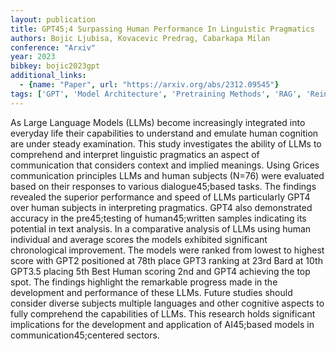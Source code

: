 ```yaml
---
layout: publication
title: GPT45;4 Surpassing Human Performance In Linguistic Pragmatics
authors: Bojic Ljubisa, Kovacevic Predrag, Cabarkapa Milan
conference: "Arxiv"
year: 2023
bibkey: bojic2023gpt
additional_links:
  - {name: "Paper", url: "https://arxiv.org/abs/2312.09545"}
tags: ['GPT', 'Model Architecture', 'Pretraining Methods', 'RAG', 'Reinforcement Learning']
---
```

As Large Language Models (LLMs) become increasingly integrated into everyday life their capabilities to understand and emulate human cognition are under steady examination. This study investigates the ability of LLMs to comprehend and interpret linguistic pragmatics an aspect of communication that considers context and implied meanings. Using Grices communication principles LLMs and human subjects (N=76) were evaluated based on their responses to various dialogue45;based tasks. The findings revealed the superior performance and speed of LLMs particularly GPT4 over human subjects in interpreting pragmatics. GPT4 also demonstrated accuracy in the pre45;testing of human45;written samples indicating its potential in text analysis. In a comparative analysis of LLMs using human individual and average scores the models exhibited significant chronological improvement. The models were ranked from lowest to highest score with GPT2 positioned at 78th place GPT3 ranking at 23rd Bard at 10th GPT3.5 placing 5th Best Human scoring 2nd and GPT4 achieving the top spot. The findings highlight the remarkable progress made in the development and performance of these LLMs. Future studies should consider diverse subjects multiple languages and other cognitive aspects to fully comprehend the capabilities of LLMs. This research holds significant implications for the development and application of AI45;based models in communication45;centered sectors.
